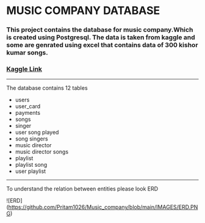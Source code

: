 # MUSIC COMPANY DATABASE
### This project contains the database for music company.Which is created using Postgresql. The data is taken from kaggle and some are genrated using excel that contains data of 300 kishor kumar songs.
### [Kaggle Link](https://www.kaggle.com/datasets/makvel/hindi-film-music-kishor-kumar-1-to-300-songs)
---
The database contains 12 tables   
- users
- user_card
- payments
- songs
- singer
- user song played 
- song singers
- music director
- music director songs
- playlist
- playlist song
- user playlist
---

To understand the relation between entities please look ERD

![ERD] (https://github.com/Pritam1026/Music_company/blob/main/IMAGES/ERD.PNG)


